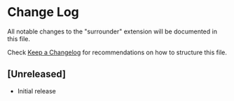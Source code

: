 # Change Log
All notable changes to the "surrounder" extension will be documented in this file.

Check [Keep a Changelog](http://keepachangelog.com/) for recommendations on how to structure this file.

## [Unreleased]
- Initial release